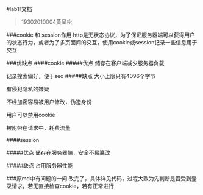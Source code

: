 #lab11文档
>19302010004黄呈松

###cookie 和 session作用
http是无状态协议，为了保证服务器端可以获得用户的状态行为，或者为了多页面间的交互，使用cookie或session记录一些信息用于交互

###优缺点
####cookie
#####优点
储存在客户端减少服务器负载

记录搜索偏好，便于seo
#####缺点
大小上限只有4096个字节

有侵犯隐私的嫌疑

不经加密容易被用户修改，伪造身份

用户可以禁用cookie

被附带在请求中，耗费流量

####session

#####优点
储存在服务器端，安全不易篡改

#####缺点
占用服务器性能

###原md中有问题的一问
改完了，具体详见代码，过程大致为先判断是否受到登录请求，若无直接检查cookie，若有正常进行


